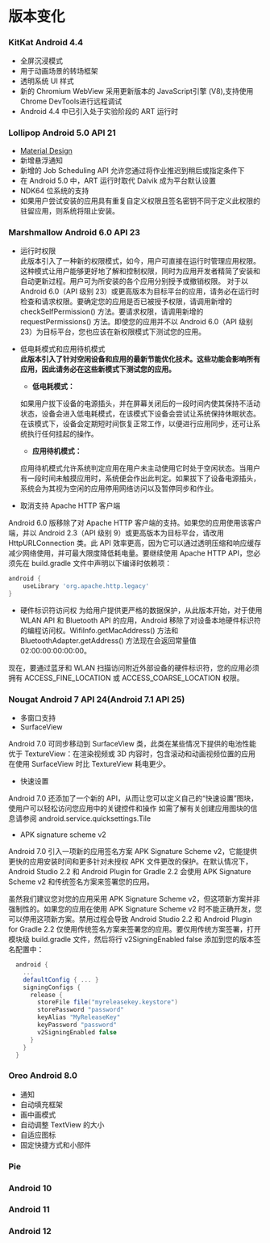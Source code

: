 # 版本变化
### KitKat Android 4.4
* 全屏沉浸模式
* 用于动画场景的转场框架
* 透明系统 UI 样式
* 新的 Chromium WebView 采用更新版本的 JavaScript引擎 (V8),支持使用 Chrome DevTools进行远程调试
* Android 4.4 中已引入处于实验阶段的 ART 运行时

### Lollipop Android 5.0 API 21
* [Material Design](https://developer.android.com/about/versions/lollipop#Material)
* 新增悬浮通知
* 新增的 Job Scheduling API 允许您通过将作业推迟到稍后或指定条件下
* 在 Android 5.0 中，ART 运行时取代 Dalvik 成为平台默认设置
* NDK64 位系统的支持
* 如果用户尝试安装的应用具有重复自定义权限且签名密钥不同于定义此权限的驻留应用，则系统将阻止安装。

### Marshmallow Android 6.0 API 23
* 运行时权限  
    此版本引入了一种新的权限模式，如今，用户可直接在运行时管理应用权限。这种模式让用户能够更好地了解和控制权限，同时为应用开发者精简了安装和自动更新过程。用户可为所安装的各个应用分别授予或撤销权限。  对于以 Android 6.0（API 级别 23）或更高版本为目标平台的应用，请务必在运行时检查和请求权限。要确定您的应用是否已被授予权限，请调用新增的 checkSelfPermission() 方法。要请求权限，请调用新增的 requestPermissions() 方法。即使您的应用并不以 Android 6.0（API 级别 23）为目标平台，您也应该在新权限模式下测试您的应用。
* 低电耗模式和应用待机模式  
   **此版本引入了针对空闲设备和应用的最新节能优化技术。这些功能会影响所有应用，因此请务必在这些新模式下测试您的应用。**
  * **低电耗模式：**

  如果用户拔下设备的电源插头，并在屏幕关闭后的一段时间内使其保持不活动状态，设备会进入低电耗模式，在该模式下设备会尝试让系统保持休眠状态。在该模式下，设备会定期短时间恢复正常工作，以便进行应用同步，还可让系统执行任何挂起的操作。

  * **应用待机模式：**

  应用待机模式允许系统判定应用在用户未主动使用它时处于空闲状态。当用户有一段时间未触摸应用时，系统便会作出此判定。如果拔下了设备电源插头，系统会为其视为空闲的应用停用网络访问以及暂停同步和作业。
* 取消支持 Apache HTTP 客户端

Android 6.0 版移除了对 Apache HTTP 客户端的支持。如果您的应用使用该客户端，并以 Android 2.3（API 级别 9）或更高版本为目标平台，请改用 HttpURLConnection 类。此 API 效率更高，因为它可以通过透明压缩和响应缓存减少网络使用，并可最大限度降低耗电量。要继续使用 Apache HTTP API，您必须先在 build.gradle 文件中声明以下编译时依赖项：
```groovy
android {
    useLibrary 'org.apache.http.legacy'
}
```
* 硬件标识符访问权
为给用户提供更严格的数据保护，从此版本开始，对于使用 WLAN API 和 Bluetooth API 的应用，Android 移除了对设备本地硬件标识符的编程访问权。WifiInfo.getMacAddress() 方法和 BluetoothAdapter.getAddress() 方法现在会返回常量值 02:00:00:00:00:00。

现在，要通过蓝牙和 WLAN 扫描访问附近外部设备的硬件标识符，您的应用必须拥有 ACCESS_FINE_LOCATION 或 ACCESS_COARSE_LOCATION 权限。


### Nougat Android 7 API 24(Android 7.1 API  25)
* 多窗口支持
* SurfaceView

Android 7.0 可同步移动到 SurfaceView 类，此类在某些情况下提供的电池性能优于 TextureView：在渲染视频或 3D 内容时，包含滚动和动画视频位置的应用在使用 SurfaceView 时比 TextureView 耗电更少。

* 快速设置

Android 7.0 还添加了一个新的 API，从而让您可以定义自己的“快速设置”图块，使用户可以轻松访问您应用中的关键控件和操作
如需了解有关创建应用图块的信息请参阅 android.service.quicksettings.Tile

* APK signature scheme v2

Android 7.0 引入一项新的应用签名方案 APK Signature Scheme v2，它能提供更快的应用安装时间和更多针对未授权 APK 文件更改的保护。在默认情况下，Android Studio 2.2 和 Android Plugin for Gradle 2.2 会使用 APK Signature Scheme v2 和传统签名方案来签署您的应用。

虽然我们建议您对您的应用采用 APK Signature Scheme v2，但这项新方案并非强制性的。如果您的应用在使用 APK Signature Scheme v2 时不能正确开发，您可以停用这项新方案。禁用过程会导致 Android Studio 2.2 和 Android Plugin for Gradle 2.2 仅使用传统签名方案来签署您的应用。要仅用传统方案签署，打开模块级 build.gradle 文件，然后将行 v2SigningEnabled false 添加到您的版本签名配置中：
```groovy
  android {
    ...
    defaultConfig { ... }
    signingConfigs {
      release {
        storeFile file("myreleasekey.keystore")
        storePassword "password"
        keyAlias "MyReleaseKey"
        keyPassword "password"
        v2SigningEnabled false
      }
    }
  }
```

### Oreo Android 8.0
* 通知
* 自动填充框架
* 画中画模式
* 自动调整 TextView 的大小
* 自适应图标
* 固定快捷方式和小部件

### Pie
### Android 10
### Android 11
### Android 12